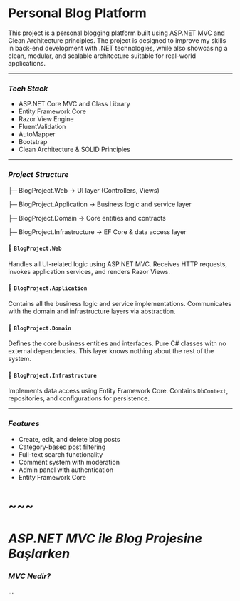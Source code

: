 # Personal Blog Platform

This project is a personal blogging platform built using ASP.NET MVC and Clean Architecture principles. The project is designed to improve my skills in back-end development with .NET technologies, while also showcasing a clean, modular, and scalable architecture suitable for real-world applications.

---

### _Tech Stack_
- ASP.NET Core MVC and Class Library
- Entity Framework Core
- Razor View Engine
- FluentValidation
- AutoMapper
- Bootstrap
- Clean Architecture & SOLID Principles

---

### _Project Structure_
├─ BlogProject.Web → UI layer (Controllers, Views)

├─ BlogProject.Application → Business logic and service layer

├─ BlogProject.Domain → Core entities and contracts

├─ BlogProject.Infrastructure → EF Core & data access layer

#### 🔹 `BlogProject.Web`
Handles all UI-related logic using ASP.NET MVC. Receives HTTP requests, invokes application services, and renders Razor Views.

#### 🔹 `BlogProject.Application`
Contains all the business logic and service implementations. Communicates with the domain and infrastructure layers via abstraction.

#### 🔹 `BlogProject.Domain`
Defines the core business entities and interfaces. Pure C# classes with no external dependencies. This layer knows nothing about the rest of the system.

#### 🔹 `BlogProject.Infrastructure`
Implements data access using Entity Framework Core. Contains `DbContext`, repositories, and configurations for persistence.

---

### _Features_
-  Create, edit, and delete blog posts
-  Category-based post filtering
-  Full-text search functionality
-  Comment system with moderation
-  Admin panel with authentication
-  Entity Framework Core




# ~~~
# _ASP.NET MVC ile Blog Projesine Başlarken_


### _MVC Nedir?_
...
